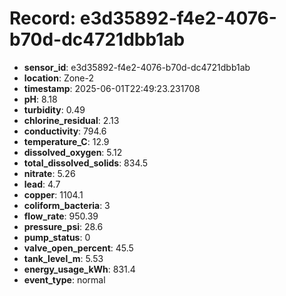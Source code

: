 # Record: e3d35892-f4e2-4076-b70d-dc4721dbb1ab

- **sensor_id**: e3d35892-f4e2-4076-b70d-dc4721dbb1ab
- **location**: Zone-2
- **timestamp**: 2025-06-01T22:49:23.231708
- **pH**: 8.18
- **turbidity**: 0.49
- **chlorine_residual**: 2.13
- **conductivity**: 794.6
- **temperature_C**: 12.9
- **dissolved_oxygen**: 5.12
- **total_dissolved_solids**: 834.5
- **nitrate**: 5.26
- **lead**: 4.7
- **copper**: 1104.1
- **coliform_bacteria**: 3
- **flow_rate**: 950.39
- **pressure_psi**: 28.6
- **pump_status**: 0
- **valve_open_percent**: 45.5
- **tank_level_m**: 5.53
- **energy_usage_kWh**: 831.4
- **event_type**: normal